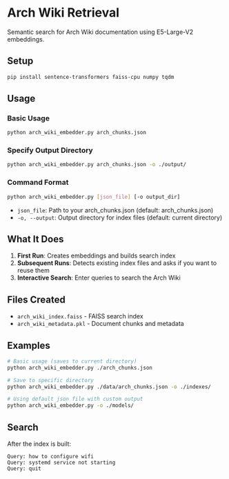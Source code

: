 # Arch Wiki Retrieval

Semantic search for Arch Wiki documentation using E5-Large-V2 embeddings.

## Setup

```bash
pip install sentence-transformers faiss-cpu numpy tqdm
```

## Usage

### Basic Usage
```bash
python arch_wiki_embedder.py arch_chunks.json
```

### Specify Output Directory
```bash
python arch_wiki_embedder.py arch_chunks.json -o ./output/
```

### Command Format
```bash
python arch_wiki_embedder.py [json_file] [-o output_dir]
```

- `json_file`: Path to your arch_chunks.json (default: arch_chunks.json)
- `-o, --output`: Output directory for index files (default: current directory)

## What It Does

1. **First Run**: Creates embeddings and builds search index
2. **Subsequent Runs**: Detects existing index files and asks if you want to reuse them
3. **Interactive Search**: Enter queries to search the Arch Wiki

## Files Created

- `arch_wiki_index.faiss` - FAISS search index
- `arch_wiki_metadata.pkl` - Document chunks and metadata

## Examples

```bash
# Basic usage (saves to current directory)
python arch_wiki_embedder.py ./arch_chunks.json

# Save to specific directory
python arch_wiki_embedder.py ./data/arch_chunks.json -o ./indexes/

# Using default json file with custom output
python arch_wiki_embedder.py -o ./models/
```

## Search

After the index is built:

```
Query: how to configure wifi
Query: systemd service not starting
Query: quit
```
